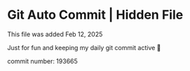 # Git Auto Commit | Hidden File

This file was added Feb 12, 2025

Just for fun and keeping my daily git commit active 🤪

commit number: 193665
